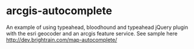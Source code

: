 # arcgis-autocomplete
An example of using typeahead, bloodhound and typeahead jQuery plugin with the esri geocoder and an arcgis feature service.
See sample here
http://dev.brightrain.com/map-autocomplete/
